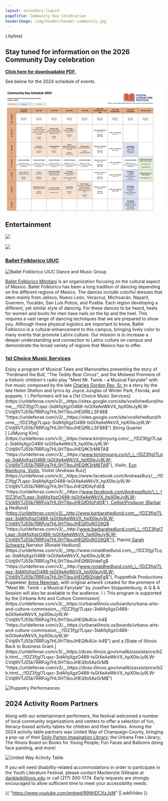 ```yaml
---
layout: secondary.liquid
pageTitle: Community Day Celebration
headerImage: /img/header/header-community.jpg
---
```


 {.byline}


## Stay tuned for information on the 2026 Community Day celebration

**[C﻿lick here for downloadable PDF. ](/img/uploads/community-day-schedule-2024.pdf)**

S﻿ee below for the 2024 schedule of events.

![Community Day Schedule](/img/uploads/community-day-schedule-2024.jpg)

## Entertainment

![](/img/uploads/img_3497.jpg)

![](/img/uploads/img_3503.jpg)

### [Ballet Folklorico UIUC](https://balletfolkloricomitotiani.weebly.com/)

![Ballet Folklorico UIUC Dance and Music Group](/img/uploads/img_3767.jpg)

[Ballet Folklorico Mitotiani](https://balletfolkloricomitotiani.weebly.com/) is an organization focusing on the cultural aspect of Mexico. Ballet Folklorico has been a long tradition of dancing depending on the different regions of Mexico. The dances include colorful dresses that stem mainly from Jalisco, Nuevo León, Veracruz, Michoacán, Nayarit, Guerrero, Yucatán, San Luis Potosi, and Puebla. Each region developing a different, yet similar style of dancing. For these dances to be heard, heels for women and boots for men have nails on the tip and the heel. This requires a vast range of dancing techniques that we are prepared to show you. Although these physical logistics are important to know, Ballet Folklorico is a cultural enhancement to this campus, bringing lively color to many events that promote Latinx culture. Our mission is to increase a deeper understanding and connection to Latinx culture on campus and demonstrate the broad variety of regions that Mexico has to offer.

### [1st Choice Music Services](https://sites.google.com/site/vcellohedlund/home)

Enjoy a program of Musical Tales and Marionettes presenting the story of "Ferdinand the Bull, "The Teddy Bear Circus", and the Midwest Premiere of a historic children's radio play "Meet Mr. Twink - a Musical Fairytale" with live music composed by the late [Charles Gordon Rex, Sr. ](https://urldefense.com/v3/__https://enroutebooksandmedia.com/soulthatsings/__;!!DZ3fjg!7Lqaz-3idAfqXgzO488-IsGtXeAeWkVX_hpX0leJy9LW-CVdj9VTJ55b7RRPJg7HL0HTIboJHEQffFBAorU$ "https\://urldefense.com/v3/\_\_https\://enroutebooksandmedia.com/soulthatsings/\_\_;!!DZ3fjg!7Lqaz-3idAfqXgzO488-IsGtXeAeWkVX_hpX0leJy9LW-CVdj9VTJ55b7RRPJg7HL0HTIboJHEQffFBAorU$")to a story by the late Helen Shelton and lyrics by Joyce Junglas of Winter Park, Florida, and puppets. \
\
Performers will be a [1st Choice Music Services](https://urldefense.com/v3/__https://sites.google.com/site/vcellohedlund/home__;!!DZ3fjg!7Lqaz-3idAfqXgzO488-IsGtXeAeWkVX_hpX0leJy9LW-CVdj9VTJ55b7RRPJg7HL0HTIboJHEQfRLLSF88$ "https\://urldefense.com/v3/\_\_https\://sites.google.com/site/vcellohedlund/home\_\_;!!DZ3fjg!7Lqaz-3idAfqXgzO488-IsGtXeAeWkVX_hpX0leJy9LW-CVdj9VTJ55b7RRPJg7HL0HTIboJHEQfRLLSF88$") String Quartet [ [JiMyung Kim](https://urldefense.com/v3/__https://www.kimjimyung.com/__;!!DZ3fjg!7Lqaz-3idAfqXgzO488-IsGtXeAeWkVX_hpX0leJy9LW-CVdj9VTJ55b7RRPJg7HL0HTIboJHEQfK3rM8TA$ "https\://urldefense.com/v3/\_\_https\://www.kimjimyung.com/\_\_;!!DZ3fjg!7Lqaz-3idAfqXgzO488-IsGtXeAeWkVX_hpX0leJy9LW-CVdj9VTJ55b7RRPJg7HL0HTIboJHEQfK3rM8TA$"), Violin, [Eun Namkung, Violin](https://urldefense.com/v3/__https://youtu.be/pcP3rYBwFWs?si=2OOWjFHI-5egwKkn__;!!DZ3fjg!7Lqaz-3idAfqXgzO488-IsGtXeAeWkVX_hpX0leJy9LW-CVdj9VTJ55b7RRPJg7HL0HTIboJHEQf2QVyYrk$ "https\://urldefense.com/v3/\_\_https\://youtu.be/pcP3rYBwFWs?si=2OOWjFHI-5egwKkn\_\_;!!DZ3fjg!7Lqaz-3idAfqXgzO488-IsGtXeAeWkVX_hpX0leJy9LW-CVdj9VTJ55b7RRPJg7HL0HTIboJHEQf2QVyYrk$"), Violist [Andreas Ruiz](https://urldefense.com/v3/__https://www.facebook.com/AndreasRuiz/__;!!DZ3fjg!7Lqaz-3idAfqXgzO488-IsGtXeAeWkVX_hpX0leJy9LW-CVdj9VTJ55b7RRPJg7HL0HTIboJHEQfDlIzFd0$ "https\://urldefense.com/v3/\_\_https\://www.facebook.com/AndreasRuiz/\_\_;!!DZ3fjg!7Lqaz-3idAfqXgzO488-IsGtXeAeWkVX_hpX0leJy9LW-CVdj9VTJ55b7RRPJg7HL0HTIboJHEQfDlIzFd0$"), Cellist/Producer [Barbara Hedlund](https://urldefense.com/v3/__http://www.barbarahedlund.com__;!!DZ3fjg!7Lqaz-3idAfqXgzO488-IsGtXeAeWkVX_hpX0leJy9LW-CVdj9VTJ55b7RRPJg7HL0HTIboJHEQf0xRO29Q$ "https\://urldefense.com/v3/\_\_http\://www.barbarahedlund.com\_\_;!!DZ3fjg!7Lqaz-3idAfqXgzO488-IsGtXeAeWkVX_hpX0leJy9LW-CVdj9VTJ55b7RRPJg7HL0HTIboJHEQf0xRO29Q$")], Pianist[ Sarah Schwartz](https://urldefense.com/v3/__https://ismta.org/members-of-the-year/__;!!DZ3fjg!7Lqaz-3idAfqXgzO488-IsGtXeAeWkVX_hpX0leJy9LW-CVdj9VTJ55b7RRPJg7HL0HTIboJHEQfr-YGJTw$ "https\://urldefense.com/v3/\_\_https\://ismta.org/members-of-the-year/\_\_;!!DZ3fjg!7Lqaz-3idAfqXgzO488-IsGtXeAeWkVX_hpX0leJy9LW-CVdj9VTJ55b7RRPJg7HL0HTIboJHEQfr-YGJTw$"),Narrator [Ronald Hedlund](https://urldefense.com/v3/__http://www.ronaldhedlund.com__;!!DZ3fjg!7Lqaz-3idAfqXgzO488-IsGtXeAeWkVX_hpX0leJy9LW-CVdj9VTJ55b7RRPJg7HL0HTIboJHEQfBQVdeFg$ "https\://urldefense.com/v3/\_\_http\://www.ronaldhedlund.com\_\_;!!DZ3fjg!7Lqaz-3idAfqXgzO488-IsGtXeAeWkVX_hpX0leJy9LW-CVdj9VTJ55b7RRPJg7HL0HTIboJHEQfBQVdeFg$"), Puppetfolk Productions Puppeteer [Anne Newman](https://urldefense.com/v3/__https://puppetfolk.com/__;!!DZ3fjg!7Lqaz-3idAfqXgzO488-IsGtXeAeWkVX_hpX0leJy9LW-CVdj9VTJ55b7RRPJg7HL0HTIboJHEQfX1yN2sc$ "https\://urldefense.com/v3/\_\_https\://puppetfolk.com/\_\_;!!DZ3fjg!7Lqaz-3idAfqXgzO488-IsGtXeAeWkVX_hpX0leJy9LW-CVdj9VTJ55b7RRPJg7HL0HTIboJHEQfX1yN2sc$"), with original artwork created for the premiere of "Meet Mr. Twink - a Musical Fairytale" by Josefien Stoppelenburg. A Q & A Session will also be available to the audience. \
\
This program is supported by the [Urbana Arts and Culture Commission](https://urldefense.com/v3/__https://urbanaillinois.us/boards/urbana-arts-and-culture-commission__;!!DZ3fjg!7Lqaz-3idAfqXgzO488-IsGtXeAeWkVX_hpX0leJy9LW-CVdj9VTJ55b7RRPJg7HL0HTIboJHEQfk4Ux-h4$ "https\://urldefense.com/v3/\_\_https\://urbanaillinois.us/boards/urbana-arts-and-culture-commission\_\_;!!DZ3fjg!7Lqaz-3idAfqXgzO488-IsGtXeAeWkVX_hpX0leJy9LW-CVdj9VTJ55b7RRPJg7HL0HTIboJHEQfk4Ux-h4$") and a [State of Illinois Back to Business Grant.](https://urldefense.com/v3/__https://dceo.illinois.gov/smallbizassistance/b2b.html__;!!DZ3fjg!7Lqaz-3idAfqXgzO488-IsGtXeAeWkVX_hpX0leJy9LW-CVdj9VTJ55b7RRPJg7HL0HTIboJHEQfo5AzGrM$ "https\://urldefense.com/v3/\_\_https\://dceo.illinois.gov/smallbizassistance/b2b.html\_\_;!!DZ3fjg!7Lqaz-3idAfqXgzO488-IsGtXeAeWkVX_hpX0leJy9LW-CVdj9VTJ55b7RRPJg7HL0HTIboJHEQfo5AzGrM$")  

![Puppetry Performances ](/img/uploads/img_3707.jpg)

## 2024 Activity Room Partners 

A﻿long with our entertainment performers, the festival welcomed a number of local community organizations and centers to offer a selection of fun, literacy-based activity tables for children and their families. Among the 2024 activity table partners was United Way of Champaign County, bringing a pop-up of their [Dolly Parton Imagination Library](https://www.unitedwaychampaign.org/ImaginationLibrary); the Urbana Free Library; The Illinois Board on Books for Young People; Fun Faces and Balloons doing face painting, and more!

![United Way Activity Table](/img/uploads/img_3488.jpg)

If you will need disability-related accommodations in order to participate in the Youth Literature Festival, please contact Mackenzie Gillespie at dankle@illinois.edu or call (217) 300-1774. Early requests are strongly encouraged to allow sufficient time to meet your accessibility needs.


{{ "https://www.youtube.com/embed/R9WtDCXzJsM" || addVideo }}
